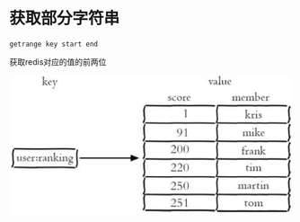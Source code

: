 # 获取部分字符串

```text
getrange key start end
```

获取redis对应的值的前两位

![](../../.gitbook/assets/image%20%2831%29.png)



